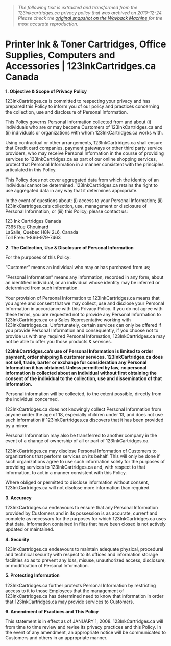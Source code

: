 > *The following text is extracted and transformed from the 123inkcartridges.ca privacy policy that was archived on 2010-12-24. Please check the [original snapshot on the Wayback Machine](https://web.archive.org/web/20101224033344id_/http%3A//www.123inkcartridges.ca/123inkcartridges2/privacy-policy) for the most accurate reproduction.*

# Printer Ink & Toner Cartridges, Office Supplies, Computers and Accessories | 123InkCartridges.ca Canada

**1\. Objective & Scope of Privacy Policy**

123InkCartridges.ca is committed to respecting your privacy and has prepared this Policy to inform you of our policy and practices concerning the collection, use and disclosure of Personal Information.

This Policy governs Personal Information collected from and about (i) individuals who are or may become Customers of 123InkCartridges.ca and (ii) individuals or organizations with whom 123InkCartridges.ca works with.

Using contractual or other arrangements, 123InkCartridges.ca shall ensure that Credit card companies, payment gateways or other third party service providers, who may receive Personal Information in the course of providing services to 123InkCartridges.ca as part of our online shopping services, protect that Personal Information in a manner consistent with the principles articulated in this Policy.

This Policy does not cover aggregated data from which the identity of an individual cannot be determined. 123InkCartridges.ca retains the right to use aggregated data in any way that it determines appropriate.

In the event of questions about: (i) access to your Personal Information; (ii) 123InkCartridges.ca’s collection, use, management or disclosure of Personal Information; or (iii) this Policy; please contact us:

123 Ink Cartridges Canada  
7365 Rue Chouinard  
LaSalle, Quebec H8N 2L6, Canada  
Toll Free: 1-866-979-7463

**2\. The Collection, Use & Disclosure of Personal Information**

For the purposes of this Policy:

“Customer” means an individual who may or has purchased from us;

“Personal Information” means any information, recorded in any form, about an identified individual, or an individual whose identity may be inferred or determined from such information.

Your provision of Personal Information to 123InkCartridges.ca means that you agree and consent that we may collect, use and disclose your Personal Information in accordance with this Privacy Policy. If you do not agree with these terms, you are requested not to provide any Personal Information to 123InkCartridges.ca or a Sales Representative working with 123InkCartridges.ca. Unfortunately, certain services can only be offered if you provide Personal Information and consequently, if you choose not to provide us with any required Personal Information, 123InkCartridges.ca may not be able to offer you those products & services.

**123InkCartridges.ca’s use of Personal Information is limited to order payment, order shipping & customer services. 123InkCartridges.ca does not sell, trade, barter or exchange for consideration any Personal Information it has obtained. Unless permitted by law, no personal information is collected about an individual without first obtaining the consent of the individual to the collection, use and dissemination of that information.**

Personal information will be collected, to the extent possible, directly from the individual concerned.

123InkCartridges.ca does not knowingly collect Personal Information from anyone under the age of 18, especially children under 13, and does not use such information if 123InkCartridges.ca discovers that it has been provided by a minor.

Personal Information may also be transferred to another company in the event of a change of ownership of all or part of 123InkCartridges.ca.

123InkCartridges.ca may disclose Personal Information of Customers to organizations that perform services on its behalf. This will only be done if such organizations agree to use such information solely for the purposes of providing services to 123InkCartridges.ca and, with respect to that information, to act in a manner consistent with this Policy.

Where obliged or permitted to disclose information without consent, 123InkCartridges.ca will not disclose more information than required.

**3\. Accuracy**

123InkCartridges.ca endeavours to ensure that any Personal Information provided by Customers and in its possession is as accurate, current and complete as necessary for the purposes for which 123InkCartridges.ca uses that data. Information contained in files that have been closed is not actively updated or maintained.

**4\. Security**

123InkCartridges.ca endeavours to maintain adequate physical, procedural and technical security with respect to its offices and information storage facilities so as to prevent any loss, misuse, unauthorized access, disclosure, or modification of Personal Information.

**5\. Protecting Information**

123InkCartridges.ca further protects Personal Information by restricting access to it to those Employees that the management of 123InkCartridges.ca has determined need to know that information in order that 123InkCartridges.ca may provide services to Customers.

**6\. Amendment of Practices and This Policy**

This statement is in effect as of JANUARY 1, 2008. 123InkCartridges.ca will from time to time review and revise its privacy practices and this Policy. In the event of any amendment, an appropriate notice will be communicated to Customers and others in an appropriate manner. 
